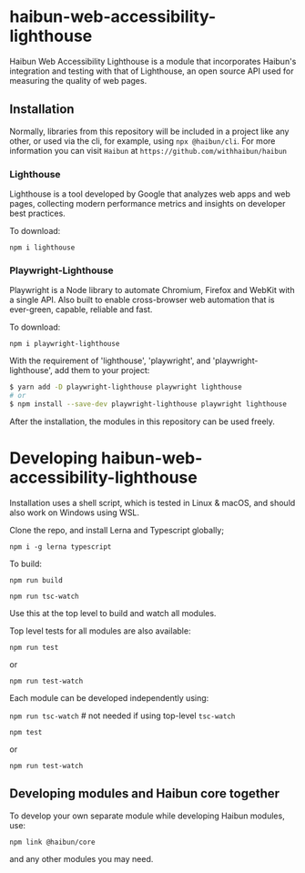 # haibun-web-accessibility-lighthouse

Haibun Web Accessibility Lighthouse is a module that incorporates Haibun's integration and testing with that of Lighthouse, an open source API used for measuring the quality of web pages. 

## Installation

Normally, libraries from this repository will be included in a project like any other, or used via the cli, for example, using `npx @haibun/cli`. For more information you can visit `Haibun` at `https://github.com/withhaibun/haibun`

### Lighthouse 

Lighthouse is a tool developed by Google that analyzes web apps and web pages, collecting modern performance metrics and insights on developer best practices.

To download: 

`npm i lighthouse`

### Playwright-Lighthouse 

Playwright is a Node library to automate Chromium, Firefox and WebKit with a single API. Also built to enable cross-browser web automation that is ever-green, capable, reliable and fast.

To download: 

`npm i playwright-lighthouse`

With the requirement of 'lighthouse', 'playwright', and 'playwright-lighthouse', add them to your project:

```sh
$ yarn add -D playwright-lighthouse playwright lighthouse
# or
$ npm install --save-dev playwright-lighthouse playwright lighthouse
```

After the installation, the modules in this repository can be used freely. 

# Developing haibun-web-accessibility-lighthouse

Installation uses a shell script, which is tested in Linux & macOS,
and should also work on Windows using WSL.

Clone the repo, 
and install Lerna and Typescript globally;

`npm i -g lerna typescript`

To build:

  `npm run build`

  `npm run tsc-watch`

Use this at the top level to build and watch all modules.

Top level tests for all modules are also available:

`npm run test`

or

`npm run test-watch`

Each module can be developed independently using: 

`npm run tsc-watch`  # not needed if using top-level `tsc-watch`

`npm test`

or 

`npm run test-watch`

## Developing modules and Haibun core together

To develop your own separate module while developing Haibun modules, use:

`npm link @haibun/core`

and any other modules you may need.
